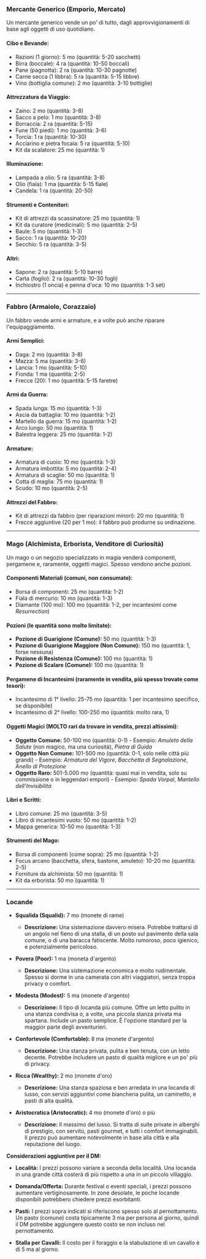 ### **Mercante Generico (Emporio, Mercato)**

Un mercante generico vende un po' di tutto, dagli approvvigionamenti di base agli oggetti di uso quotidiano.

#### Cibo e Bevande:
- Razioni (1 giorno): 5 mo (quantità: 5-20 sacchetti)
- Birra (boccale): 4 ra (quantità: 10-50 boccali)
- Pane (pagnotta): 2 ra (quantità: 10-30 pagnotte)
- Carne secca (1 libbra): 5 ra (quantità: 5-15 libbre)
- Vino (bottiglia comune): 2 mo (quantità: 3-10 bottiglie)

#### Attrezzatura da Viaggio:
- Zaino: 2 mo (quantità: 3-8)
- Sacco a pelo: 1 mo (quantità: 3-8)
- Borraccia: 2 ra (quantità: 5-15)
- Fune (50 piedi): 1 mo (quantità: 3-6)
- Torcia: 1 ra (quantità: 10-30)
- Acciarino e pietra focaia: 5 ra (quantità: 5-10)
- Kit da scalatore: 25 mo (quantità: 1)

#### Illuminazione:
- Lampada a olio: 5 ra (quantità: 3-8)
- Olio (fiala): 1 ma (quantità: 5-15 fiale)
- Candela: 1 ra (quantità: 20-50)

#### Strumenti e Contenitori:
- Kit di attrezzi da scassinatore: 25 mo (quantità: 1)
- Kit da curatore (medicinali): 5 mo (quantità: 2-5)
- Baule: 5 mo (quantità: 1-3)
- Sacco: 1 ra (quantità: 10-20)
- Secchio: 5 ra (quantità: 3-5)

#### Altri:
- Sapone: 2 ra (quantità: 5-10 barre)
- Carta (foglio): 2 ra (quantità: 10-30 fogli)
- Inchiostro (1 oncia) e penna d'oca: 10 mo (quantità: 1-3 set)

---

### **Fabbro (Armaiolo, Corazzaio)**

Un fabbro vende armi e armature, e a volte può anche riparare l'equipaggiamento.

#### **Armi Semplici:**
- Daga: 2 mo (quantità: 3-8)
- Mazza: 5 ma (quantità: 3-6)
- Lancia: 1 mo (quantità: 5-10)
- Fionda: 1 ma (quantità: 2-5)
- Frecce (20): 1 mo (quantità: 5-15 faretre)

#### Armi da Guerra:
- Spada lunga: 15 mo (quantità: 1-3)
- Ascia da battaglia: 10 mo (quantità: 1-2)
- Martello da guerra: 15 mo (quantità: 1-2)
- Arco lungo: 50 mo (quantità: 1)
- Balestra leggera: 25 mo (quantità: 1-2)

#### Armature:
- Armatura di cuoio: 10 mo (quantità: 1-3)
- Armatura imbottita: 5 mo (quantità: 2-4)
- Armatura di scaglie: 50 mo (quantità: 1)
- Cotta di maglia: 75 mo (quantità: 1)
- Scudo: 10 mo (quantità: 2-5)

#### Attrezzi del Fabbro:
- Kit di attrezzi da fabbro (per riparazioni minori): 20 mo (quantità: 1)
- Frecce aggiuntive (20 per 1 mo): il fabbro può produrne su ordinazione.
---

### **Mago (Alchimista, Erborista, Venditore di Curiosità)**

Un mago o un negozio specializzato in magia venderà componenti, pergamene e, raramente, oggetti magici. Spesso vendono anche pozioni.

#### Componenti Materiali (comuni, non consumate):
- Borsa di componenti: 25 mo (quantità: 1-2)
- Fiala di mercurio: 10 mo (quantità: 1-3)
- Diamante (100 mo): 100 mo (quantità: 1-2, per incantesimi come _Resurrection_)

#### Pozioni (le quantità sono molto limitate): 
- **Pozione di Guarigione (Comune):** 50 mo (quantità: 1-3)
- **Pozione di Guarigione Maggiore (Non Comune):** 150 mo (quantità: 1, forse nessuna)
- **Pozione di Resistenza (Comune):** 100 mo (quantità: 1)
- **Pozione di Scalare (Comune):** 100 mo (quantità: 1)

#### Pergamene di Incantesimi (raramente in vendita, più spesso trovate come tesori): 
- Incantesimo di 1° livello: 25-75 mo (quantità: 1 per incantesimo specifico, se disponibile)
- Incantesimo di 2° livello: 100-250 mo (quantità: molto rara, 1)

#### Oggetti Magici (MOLTO rari da trovare in vendita, prezzi altissimi): 
- **Oggetto Comune:** 50-100 mo (quantità: 0-1) - Esempio: _Amuleto della Salute_ (non magico, ma una curiosità), _Pietra di Guida_
- **Oggetto Non Comune:** 101-500 mo (quantità: 0-1, solo nelle città più grandi) - Esempio: _Armatura del Vigore_, _Bacchetta di Segnalazione_, _Anello di Protezione_
- **Oggetto Raro:** 501-5.000 mo (quantità: quasi mai in vendita, solo su commissione o in leggendari empori) - Esempio: _Spada Vorpal_, _Mantello dell'Invisibilità_

#### Libri e Scritti: 
- Libro comune: 25 mo (quantità: 3-5)
- Libro di incantesimi vuoto: 50 mo (quantità: 1-2)
- Mappa generica: 10-50 mo (quantità: 1-3)

#### Strumenti del Mago: 
- Borsa di componenti (come sopra): 25 mo (quantità: 1-2)
- Focus arcano (bacchetta, sfera, bastone, amuleto): 10-20 mo (quantità: 2-5)
- Forniture da alchimista: 50 mo (quantità: 1)
- Kit da erborista: 50 mo (quantità: 1)
---

### Locande

- **Squalida (Squalid):** 7 mo (monete di rame)
    
    - **Descrizione:** Una sistemazione davvero misera. Potrebbe trattarsi di un angolo nel fieno di una stalla, di un posto sul pavimento della sala comune, o di una baracca fatiscente. Molto rumoroso, poco igienico, e potenzialmente pericoloso.
        
- **Povera (Poor):** 1 ma (moneta d'argento)
    
    - **Descrizione:** Una sistemazione economica e molto rudimentale. Spesso si dorme in una camerata con altri viaggiatori, senza troppa privacy o comfort.
        
- **Modesta (Modest):** 5 ma (monete d'argento)
    
    - **Descrizione:** Il tipo di locanda più comune. Offre un letto pulito in una stanza condivisa o, a volte, una piccola stanza privata ma spartana. Include un pasto semplice. È l'opzione standard per la maggior parte degli avventurieri.
        
- **Confortevole (Comfortable):** 8 ma (monete d'argento)
    
    - **Descrizione:** Una stanza privata, pulita e ben tenuta, con un letto decente. Potrebbe includere un pasto di qualità migliore e un po' più di privacy.
        
- **Ricca (Wealthy):** 2 mo (monete d'oro)
    
    - **Descrizione:** Una stanza spaziosa e ben arredata in una locanda di lusso, con servizi aggiuntivi come biancheria pulita, un caminetto, e pasti di alta qualità.
        
- **Aristocratica (Aristocratic):** 4 mo (monete d'oro) o più
    
    - **Descrizione:** Il massimo del lusso. Si tratta di suite private in alberghi di prestigio, con servitù, pasti gourmet, e tutti i comfort immaginabili. Il prezzo può aumentare notevolmente in base alla città e alla reputazione del luogo.
        

**Considerazioni aggiuntive per il DM:**

- **Località:** I prezzi possono variare a seconda della località. Una locanda in una grande città costerà di più rispetto a una in un piccolo villaggio.
    
- **Domanda/Offerta:** Durante festival o eventi speciali, i prezzi possono aumentare vertiginosamente. In zone desolate, le poche locande disponibili potrebbero chiedere prezzi esorbitanti.
    
- **Pasti:** I prezzi sopra indicati si riferiscono spesso solo al pernottamento. Un pasto (comune) costa tipicamente 3 ma per persona al giorno, quindi il DM potrebbe aggiungere questo costo se non incluso nel pernottamento.
    
- **Stalla per Cavalli:** Il costo per il foraggio e la stabulazione di un cavallo è di 5 ma al giorno.